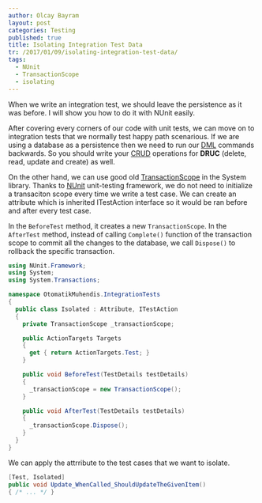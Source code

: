 ```yaml
---
author: Olcay Bayram
layout: post
categories: Testing
published: true
title: Isolating Integration Test Data
tr: /2017/01/09/isolating-integration-test-data/
tags:
  - NUnit
  - TransactionScope
  - isolating
---
```

When we write an integration test, we should leave the persistence as it was before. I will show you how to do it with NUnit easily.

After covering every corners of our code with unit tests, we can move on to integration tests that we normally test happy path scenarious. If we are using a database as a persistence then we need to run our [DML](https://en.wikipedia.org/wiki/Data_manipulation_language "Data manipulation language") commands backwards. So you should write your [CRUD](https://en.wikipedia.org/wiki/Create,_read,_update_and_delete "Create, read, update and delete") operations for **DRUC** (delete, read, update and create)  as well.

On the other hand, we can use good old [TransactionScope](https://msdn.microsoft.com/tr-tr/library/system.transactions.transactionscope(v=vs.110).aspx) in the System library. Thanks to [NUnit](https://nunit.org/) unit-testing framework, we do not need to initialize a transaciton scope every time we write a test case. We can create an attribute which is inherited ITestAction interface so it would be ran before and after every test case.

<!--more-->

In the `BeforeTest` method, it creates a new `TransactionScope`. In the `AfterTest` method, instead of calling `Complete()` function of the transaction scope to commit all the changes to the database, we call `Dispose()` to rollback the specific transaction.

```csharp
using NUnit.Framework;
using System;
using System.Transactions;

namespace OtomatikMuhendis.IntegrationTests
{
  public class Isolated : Attribute, ITestAction
  {
    private TransactionScope _transactionScope;

    public ActionTargets Targets
    {
      get { return ActionTargets.Test; }
    }

    public void BeforeTest(TestDetails testDetails)
    {
      _transactionScope = new TransactionScope();
    }

    public void AfterTest(TestDetails testDetails)
    {
      _transactionScope.Dispose();
    }
  }
}
```

We can apply the attrribute to the test cases that we want to isolate.

```csharp
[Test, Isolated]
public void Update_WhenCalled_ShouldUpdateTheGivenItem()
{ /* ... */ }
```
